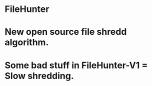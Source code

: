# FileHunter
# New open source file shredd algorithm.
# Some bad stuff in FileHunter-V1 = Slow shredding.
